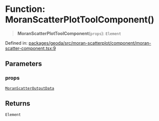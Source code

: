 # Function: MoranScatterPlotToolComponent()

> **MoranScatterPlotToolComponent**(`props`): `Element`

Defined in: [packages/geoda/src/moran-scatterplot/component/moran-scatter-component.tsx:9](https://github.com/GeoDaCenter/openassistant/blob/2cb8f20a901f3385efeb40778248119c5e49db78/packages/geoda/src/moran-scatterplot/component/moran-scatter-component.tsx#L9)

## Parameters

### props

[`MoranScatterOutputData`](../type-aliases/MoranScatterOutputData.md)

## Returns

`Element`
